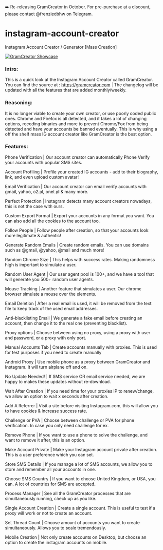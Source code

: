 ➡️ Re-releasing GramCreator in October. For pre-purchase at a discount, please contact @frenziedbhw on Telegram.

# instagram-account-creator
Instagram Account Creator / Generator [Mass Creation]

[![GramCreator Showcase](https://yt-embed.herokuapp.com/embed?v=E2V817iAL8A)](https://www.youtube.com/watch?v=E2V817iAL8A "GramCreator Showcase")

### Intro:

This is a quick look at the Instagram Account Creator called GramCreator. You can find the source at : https://gramcreator.com
| The changelog will be updated with all the features that are added monthly/weekly.

### Reasoning:

It is no longer viable to create your own creator, or use poorly coded public ones. Chrome and Firefox is all detected, and it takes a lot of changing options, recoding binaries and more to prevent Chrome/Fox from being detected and have your accounts be banned eventually. This is why using a off the shelf mass IG account creator like GramCreator is the best option.

### Features:

Phone Verification | 
Our account creator can automatically Phone Verify your accounts with popular SMS sites.

Account Profiling | 
Profile your created IG accounts - add to their biography, link, and even upload custom avatar!

Email Verification | 
Our account creator can email verify accounts with gmail, yahoo, o2.pl, onet.pl & many more.

Perfect Protection | 
Instagram detects many account creators nowadays, this is not the case with ours.

Custom Export Format | 
Export your accounts in any format you want. You can also add all the cookies to the account too.

Follow People | 
Follow people after creation, so that your accounts look more legitimate & authentic!

Generate Random Emails | 
Create random emails. You can use domains such as @gmail, @yahoo, @mail and much more!

Random Chrome Size | 
This helps with success rates. Making randomness high is important to simulate a user.

Random User Agent | 
Our user agent pool is 100+, and we have a tool that will generate you 500+ random user agents.

Mouse Tracking | 
Another feature that simulates a user. Our chrome browser simulate a mouse over the elements.

Email Deletion | 
After a real email is used, it will be removed from the text file to keep track of the used email addresses.

Anti-blacklisting Email | 
We generate a fake email before creating an account, then change it to the real one (preventing blacklist).

Proxy options | 
Choose between using no proxy, using a proxy with user and password, or a proxy with only port.

Manual Accounts Tab | 
Create accounts manually with proxies. This is used for test purposes if you need to create manually

Android Proxy | 
Use mobile phone as a proxy between GramCreator and Instagram. It will turn airplane off and on.

No Update Needed! | 
If SMS service OR email service needed, we are happy to makes these updates without re-download.

Wait After Creation | 
If you need time for your proxies IP to renew/change, we allow an option to wait x seconds after creation.

Add A Referrer | 
Visit a site before visiting Instagram.com, this will allow you to have cookies & increase success rate.

Challenge or PVA | 
Choose between challenge or PVA for phone verification. In case you only need challenge for ex.

Remove Phone | 
If you want to use a phone to solve the challenge, and want to remove it after, this is an option.

Make Account Private | 
Make your Instagram account private after creation. This is a user preference which you can set.

Store SMS Details | 
If you manage a lot of SMS accounts, we allow you to store and remember all your accounts in one.

Choose SMS Country | 
If you want to choose United Kingdom, or USA, you can. A lot of countries for SMS are accepted.

Process Manager | 
See all the GramCreator processes that are simultaneously running, check up as you like.

Single Account Creation | 
Create a single account. This is useful to test if a proxy will work or not to create an account.

Set Thread Count | 
Choose amount of accounts you want to create simultaneously. Allows you to scale tremendously.

Mobile Creation | 
Not only create accounts on Desktop, but choose an option to create the instagram accounts on mobile.
